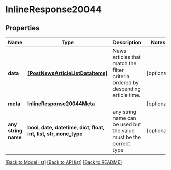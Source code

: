 # InlineResponse20044


## Properties
Name | Type | Description | Notes
------------ | ------------- | ------------- | -------------
**data** | [**[PostNewsArticleListDataItems]**](PostNewsArticleListDataItems.md) | News articles that match the filter criteria ordered by descending article time. | [optional] 
**meta** | [**InlineResponse20044Meta**](InlineResponse20044Meta.md) |  | [optional] 
**any string name** | **bool, date, datetime, dict, float, int, list, str, none_type** | any string name can be used but the value must be the correct type | [optional]

[[Back to Model list]](../README.md#documentation-for-models) [[Back to API list]](../README.md#documentation-for-api-endpoints) [[Back to README]](../README.md)


